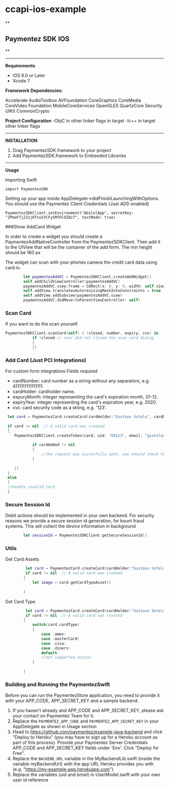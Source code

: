# ccapi-ios-example

**

Paymentez SDK IOS
-----------------

** 


----------
**Requirements**

 - iOS 9.0 or Later
 - Xcode 7
 
 


**Framework Dependencies:**

Accelerate
AudioToolbox
AVFoundation
CoreGraphics
CoreMedia
CoreVideo
Foundation
MobileCoreServices
OpenGLES
QuartzCore
Security
UIKit
CommonCrypto
 
 **Project Configuration**
-ObjC in other linker flags in target
-lc++ in target other linker flags


----------
**INSTALLATION**

 1. Drag PaymentezSDK.framework to your project
 2. Add PaymentezSDK.framework to Embeeded Libraries
 

----------
**Usage**

Importing Swift

    import PaymentezSDK

Setting up your app inside AppDelegate->didFinishLaunchingWithOptions. You should use the Paymentez Client Credentials (Just ADD enabled)

    PaymentezSDKClient.setEnvironment("AbiColApp", secretKey: "2PmoFfjZJzjKTnuSYCFySMfHlOIBz7", testMode: true)


###Show AddCard Widget

In order to create a widget you should create a PaymentezAddNativeController from the PaymentezSDKClient. Then add it to the UIView that will be the container of the add form. The min height should be 160 px

The widget can scan with your phones camera the credit card data using card.io.

```swift
        let paymentezAddVC = PaymentezSDKClient.createAddWidget()
        self.addChildViewController(paymentezAddVC)
        paymentezAddVC.view.frame = CGRect(x: 0, y: 0, width: self.view.bounds.width, height: self.addView.frame.size.height)
        self.addView.translatesAutoresizingMaskIntoConstraints = true
        self.addView.addSubview(paymentezAddVC.view)
        paymentezAddVC.didMove(toParentViewController: self)
```

### Scan Card
If you want to do the scan yourself.

```swift
PaymentezSDKClient.scanCard(self) { (closed, number, expiry, cvv) in
            if !closed // user did not closed the scan card dialog
            {
            })
```

### Add Card (Just PCI Integrations)

For custom form integrations 
Fields required
+ cardNumber: card number as a string without any separators, e.g. 4111111111111111.
+ cardHolder: cardholder name.
+ expuryMonth: integer representing the card's expiration month, 01-12.
+ expiryYear: integer representing the card's expiration year, e.g. 2020.
+ cvc: card security code as a string, e.g. '123'.

```swift 
 let card = PaymentezCard.createCard(cardHolder:"Gustavo Sotelo", cardNumber:"4111111111111111", expiryMonth:10, expiryYear:2020, cvc:"123")
 
 if card != nil  // A valid card was created
 {
 	PaymentezSDKClient.createToken(card, uid: "69123", email: "gsotelo@paymentez.com", callback: { (error, cardAdded) in
            
            if cardAdded != nil 
            {
            	//the request was succesfully sent, you should check the cardAdded status 
            }
                    
    })
 }
 else 
 {
 //handle invalid card
 }
```


### Secure Session Id

Debit actions should be implemented in your own backend. For security reasons we provide a secure session id generation, for kount fraud systems. This will collect the device information in background

```swift
        let sessionId = PaymentezSDKClient.getSecureSessionId()
```

### Utils

Get Card Assets

```swift
         let card = PaymentezCard.createCard(cardHolder:"Gustavo Sotelo", cardNumber:"4111111111111111", expiryMonth:10, expiryYear:2020, cvc:"123")
		 if card != nil  // A valid card was created
 		{
 			let image = card.getCardTypeAsset()
 		
 		}	
```

Get Card Type
```swift
         let card = PaymentezCard.createCard(cardHolder:"Gustavo Sotelo", cardNumber:"4111111111111111", expiryMonth:10, expiryYear:2020, cvc:"123")
		 if card != nil  // A valid card was created
 		{
 			switch(card.cardType)
            {
            	case .amex:
            	case .masterCard:
            	case .visa:
            	case .diners:
            	default:
            	//not supported action
            }
 		
 		}	
```

### Building and Running the PaymentezSwift

Before you can run the PaymentezStore application, you need to provide it with your APP_CODE, APP_SECRET_KEY and a sample backend.

1. If you haven't already and APP_CODE and APP_SECRET_KEY, please ask your contact on Paymentez Team for it.
2. Replace the `PAYMENTEZ_APP_CODE` and `PAYMENTEZ_APP_SECRET_KEY` in your AppDelegate as shown in Usage section
3. Head to https://github.com/paymentez/example-java-backend and click "Deploy to Heroku" (you may have to sign up for a Heroku account as part of this process). Provide your Paymentez Server Credentials APP_CODE and  APP_SECRET_KEY fields under 'Env'. Click "Deploy for Free".
4. Replace the `BACKEND_URL` variable in the MyBackendLib.swift (inside the variable myBackendUrl) with the app URL Heroku provides you with (e.g. "https://my-example-app.herokuapp.com")      
5. Replace the variables (uid and email) in UserModel.swift  with your own user id reference